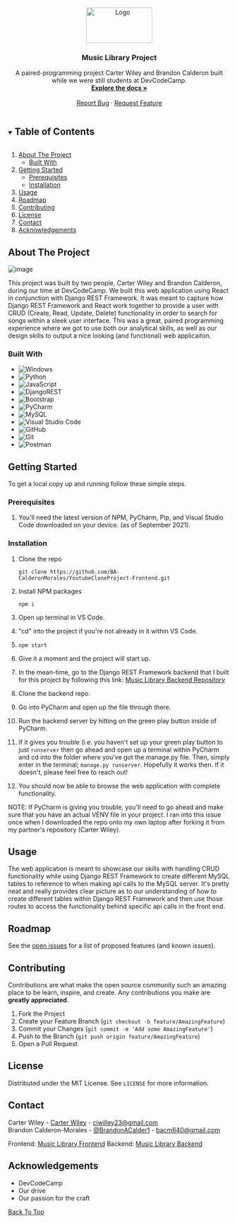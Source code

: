 <!--
*** Thanks for checking out the Best-README-Template. If you have a suggestion
*** that would make this better, please fork the repo and create a pull request
*** or simply open an issue with the tag "enhancement".
*** Thanks again! Now go create something AMAZING! :D
***
***
***
*** To avoid retyping too much info. Do a search and replace for the following:
*** github_username, repo_name, twitter_handle, email, project_title, project_description
-->



<!-- PROJECT SHIELDS -->
<!--
*** I'm using markdown "reference style" links for readability.
*** Reference links are enclosed in brackets [ ] instead of parentheses ( ).
*** See the bottom of this document for the declaration of the reference variables
*** for contributors-url, forks-url, etc. This is an optional, concise syntax you may use.
*** https://www.markdownguide.org/basic-syntax/#reference-style-links
-->
<!-- [![Contributors][contributors-shield]][contributors-url]
[![Forks][forks-shield]][forks-url]
[![Stargazers][stars-shield]][stars-url]
[![Issues][issues-shield]][issues-url]
[![MIT License][license-shield]][license-url]
[![LinkedIn][linkedin-shield]][linkedin-url]
 -->

<!-- PROJECT LOGO -->
<br />
<p id="top" align="center">
  <a href="https://user-images.githubusercontent.com/62074841/132972804-3fdf75d1-e89f-4742-a9c9-34ff2ccf607c.png">
    <img src="https://user-images.githubusercontent.com/62074841/132972804-3fdf75d1-e89f-4742-a9c9-34ff2ccf607c.png" alt="Logo" width="150" height="80">
  </a>

  <h3 align="center">Music Library Project</h3>

  <p align="center">
    A paired-programming project Carter Wiley and Brandon Calderon built while we were still students at DevCodeCamp.
    <br />
    <a href="#about-the-project"><strong>Explore the docs »</strong></a>
    <br />
    <br />
<!--     <a href="https://ba-calderonmorales.github.io/MusicLibraryProject-FrontEnd/">View Demo</a>
    · -->
    <a href="https://github.com/BA-CalderonMorales/YoutubeCloneProject-Frontend/issues">Report Bug</a>
    ·
    <a href="https://github.com/BA-CalderonMorales/YoutubeCloneProject-Frontend/issues">Request Feature</a>
  </p>
</p>



<!-- TABLE OF CONTENTS -->
<details open="open">
  <summary><h2 style="display: inline-block">Table of Contents</h2></summary>
  <ol>
    <li>
      <a href="#about-the-project">About The Project</a>
      <ul>
        <li><a href="#built-with">Built With</a></li>
      </ul>
    </li>
    <li>
      <a href="#getting-started">Getting Started</a>
      <ul>
        <li><a href="#prerequisites">Prerequisites</a></li>
        <li><a href="#installation">Installation</a></li>
      </ul>
    </li>
    <li><a href="#usage">Usage</a></li>
    <li><a href="#roadmap">Roadmap</a></li>
    <li><a href="#contributing">Contributing</a></li>
    <li><a href="#license">License</a></li>
    <li><a href="#contact">Contact</a></li>
    <li><a href="#acknowledgements">Acknowledgements</a></li>
  </ol>
</details>



<!-- ABOUT THE PROJECT -->
## About The Project

![image](https://user-images.githubusercontent.com/62074841/133552718-c7fe6b0b-c02b-4983-bac6-70bcdf0f3fc6.png)

<p>
 This project was built by two people, Carter Wiley and Brandon Calderon, during our time at DevCodeCamp. We built this web application 
 using React in conjunction with Django REST Framework. It was meant to capture how Django REST Framework and React work 
 together to provide a user with CRUD (Create, Read, Update, Delete) functionality in order to search for songs within a sleek 
 user interface. This was a great, paired programming experience where we got to use both our analytical skills, as well as 
 our design skills to output a nice looking (and functional) web applicaiton.
</p>
<!-- Here's a blank template to get started:
**To avoid retyping too much info. Do a search and replace with your text editor for the following:**
`carter-willey or BA-CalderonMorales`, `MusicLibraryProject-FrontEnd`, `twitter_handle`, `email`, `project_title`, `project_description` -->


### Built With
<div id="built-with"></div>

* ![Windows](https://img.shields.io/badge/Windows-0078D6?style=for-the-badge&logo=windows&logoColor=white)
* ![Python](https://img.shields.io/badge/python-3670A0?style=for-the-badge&logo=python&logoColor=ffdd54)
* ![JavaScript](https://img.shields.io/badge/javascript-%23323330.svg?style=for-the-badge&logo=javascript&logoColor=%23F7DF1E)
* ![DjangoREST](https://img.shields.io/badge/DJANGO-REST-ff1709?style=for-the-badge&logo=django&logoColor=white&color=ff1709&labelColor=gray)
* ![Bootstrap](https://img.shields.io/badge/bootstrap-%23563D7C.svg?style=for-the-badge&logo=bootstrap&logoColor=white)
* ![PyCharm](https://img.shields.io/badge/pycharm-143?style=for-the-badge&logo=pycharm&logoColor=black&color=black&labelColor=green)
* ![MySQL](https://img.shields.io/badge/mysql-%2300f.svg?style=for-the-badge&logo=mysql&logoColor=white)
* ![Visual Studio Code](https://img.shields.io/badge/Visual%20Studio%20Code-0078d7.svg?style=for-the-badge&logo=visual-studio-code&logoColor=white)
* ![GitHub](https://img.shields.io/badge/github-%23121011.svg?style=for-the-badge&logo=github&logoColor=white)
* ![Git](https://img.shields.io/badge/git-%23F05033.svg?style=for-the-badge&logo=git&logoColor=white)
* ![Postman](https://img.shields.io/badge/Postman-FF6C37?style=for-the-badge&logo=postman&logoColor=white)


<!-- GETTING STARTED -->
## Getting Started

To get a local copy up and running follow these simple steps.

### Prerequisites

1. You'll need the latest version of NPM, PyCharm, Pip, and Visual Studio Code downloaded on your device. (as of September 2021).

### Installation

1. Clone the repo

   `git clone https://github.com/BA-CalderonMorales/YoutubeCloneProject-Frontend.git`

2. Install NPM packages
   
   `npm i`

3. Open up terminal in VS Code.
4. "cd" into the project if you're not already in it within VS Code.
5. `npm start`
6. Give it a moment and the project will start up.
7. In the mean-time, go to the Django REST Framework backend that I built for this project by following this link: <a href="https://github.com/BA-CalderonMorales/MusicLibraryProject-Backend">Music Library Backend Repository</a>
8. Clone the backend repo. 
9. Go into PyCharm and open up the file through there.
10. Run the backend server by hitting on the green play button inside of PyCharm. 
11. If it gives you trouble (i.e. you haven't set up your green play button to just `runserver` then go ahead and open up a terminal within PyCharm and cd into the folder where you've got the manage.py file. Then, simply enter in the terminal; `manage.py runserver`. Hopefully it works then. If it doesn't, please feel free to reach out!
12. You should now be able to browse the web application with complete functionality. 

NOTE: If PyCharm is giving you trouble, you'll need to go ahead and make sure that you have an actual VENV file in your project.
I ran into this issue once when I downloaded the repo onto my own laptop after forking it from my partner's repository (Carter Wiley).

<!-- USAGE EXAMPLES -->
## Usage

The web application is meant to showcase our skills with handling CRUD functionality while using Django REST Framework to create 
different MySQL tables to reference to when making api calls to the MySQL server. It's pretty neat and really provides clear 
picture as to our understanding of how to create different tables within Django REST Framework and then use those routes to access 
the functionality behind specific api calls in the front end.


<!-- ROADMAP -->
## Roadmap

See the [open issues](https://github.com/BA-CalderonMorales/MusicLibraryProject-FrontEnd/issues) for a list of proposed features (and known issues).



<!-- CONTRIBUTING -->
## Contributing

Contributions are what make the open source community such an amazing place to be learn, inspire, and create. Any contributions you make are **greatly appreciated**. 

1. Fork the Project
2. Create your Feature Branch (`git checkout -b feature/AmazingFeature`)
3. Commit your Changes (`git commit -m 'Add some AmazingFeature'`)
4. Push to the Branch (`git push origin feature/AmazingFeature`)
5. Open a Pull Request

<!-- LICENSE -->
## License

Distributed under the MIT License. See `LICENSE` for more information.


<!-- CONTACT -->
## Contact

Carter Wiley - [Carter Wiley](https://www.linkedin.com/in/carter-willey) - cjwilley23@gmail.com <br />
Brandon Calderon-Morales - [@BrandonACalder1](https://twitter.com/BrandonACalder1) - bacm640@gmail.com

Frontend: [Music Library Frontend](https://github.com/BA-CalderonMorales/MusicLibraryProject-FrontEnd)
Backend: [Music Library Backend](https://github.com/BA-CalderonMorales/MusicLibraryProject-Backend)


<!-- ACKNOWLEDGEMENTS -->
## Acknowledgements

* DevCodeCamp
* Our drive
* Our passion for the craft

<a href="#top">Back To Top</a>
